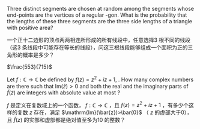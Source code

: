 Three distinct segments are chosen at random among the segments whose end-points are the vertices  of a regular  -gon. What is the probability that the lengths of these three segments are the three side lengths of a triangle with positive area?  

一个正十二边形的顶点两两相连所形成的所有线段中，任意选择3 根不同的线段（这3 条线段中可能存在等长的线段），问这三根线段能够组成一个面积为正的三角形的概率是多少？  

$\frac{553}{715}$  

Let  $f:\mathbb{C}\to\mathbb{C}$   be defined by   $f(z)=z^{2}+i z+1,$  . How many complex numbers  are there such  that  $\mathrm{Im}(\bar{z})>0$   and both the real and the imaginary parts of   $\tilde{f}\left(\tilde{z}\right)$   are integers with absolute value at  most  ?  

$f$  是定义在复数域上的一个函数， $f:\mathbb{C}\to\mathbb{C}$ ，且 $f(z)=z^{2}+i z+1$ ，有多少个这样的复数 $z$ 存在，满足 $\mathrm{Im}(\bar{z})>\bar{0}$ （ $z$  的虚部大于0），且 $\tilde{f}(z)$ 的实部和虚部都是绝对值至多为10 的整数？  